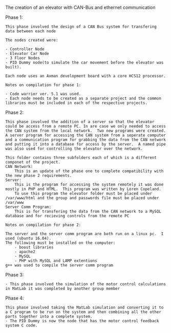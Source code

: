 The creation of an elevator with CAN-Bus and ethernet communication

Phase 1: 

    This phase involved the design of a CAN Bus system for transfering data between each node

    The nodes created were:
    
    - Controller Node
    - Elevator Car Node
    - 3 Floor Nodes
    - PID Dummy node(to simulate the car movement before the elevator was built).
    
    Each node uses an Axman development board with a core HCS12 processor.
    
    Notes on compilation for phase 1:
    
    - Code warrior ver. 5.1 was used.
    - Each node needs to be created as a separate project and the common libraries must be included in each of the respective projects. 
    
 

Phase 2:

    This phase involved the addition of a server so that the elevator could be access from a remote PC. In are case we only needed to access the CAN system from the local network.  Two new programs were created.  A server program for accessing the CAN system from a seperate computer and a communication program for grabbing the data from the CAN network and putting it into a database for access by the server.  A named pipe was also used for controlling the elevator over the network.  

    This folder contains three subfolders each of which is a different componet of the project.
    CAN Network:
        This is an update of the phase one to complete compatibility with the new phase 2 requirements.
    Server: 
        This is the program for accessing the system remotely it was done mostly in PHP and HTML.  This program was written by Loren Copeland.  
        To use this program the elevator folder must be placed under /var/www/html and the group and passwords file must be placed under /var/www
    Server Comm Program:
        This is for transfering the data from the CAN network to a MySQL database and for recieving controls from the remote PC
    
    Notes on compilation for phase 2:
    
    The server and the server comm program are both run on a linux pc.  I used (ubuntu 16.04).  
    The following must be installed on the computer:
        - boost libraries
        - apache2
        - MySQL
        - PHP with MySQL and LAMP extentions
    g++ was used to compile the server comm program

Phase 3:

    - This phase involved the simulation of the motor control calculations in MatLab it was completed by another group member

Phase 4:

    This phase involved taking the MatLab simulation and converting it to a C program to be run on the system and then combining all the other parts together into a complete system. 
    - The PID Dummy is now the node that has the motor control feedback system C code. 
    


